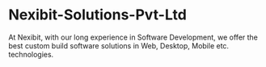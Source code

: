 # Nexibit-Solutions-Pvt-Ltd
At Nexibit, with our long experience in Software Development, we offer the best custom build software solutions in Web, Desktop, Mobile etc. technologies.
